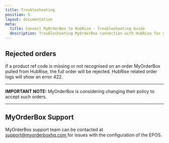 ```yaml
---
title: Troubleshooting
position: 5
layout: documentation
meta:
  title: Connect MyOrderBox to HubRise - Troubleshooting Guide
  description: Troubleshooting MyOrderBox connection with HubRise for your EPOS and other apps to work as a cohesive whole. Connect apps and synchronise your data.
---
```


## Rejected orders

If a product ref code is missing or not recognised on an order MyOrderBox pulled from HubRise, the full order will be rejected. HubRise related order logs will show an error 422.

---

**IMPORTANT NOTE:** MyOrderBox is considering changing their policy to accept such orders.

---

## MyOrderBox Support

MyOrderBox support team can be contacted at [support@myorderboxhq.com ](mailto:support@myorderboxhq.com) for issues with the configuration of the EPOS.
